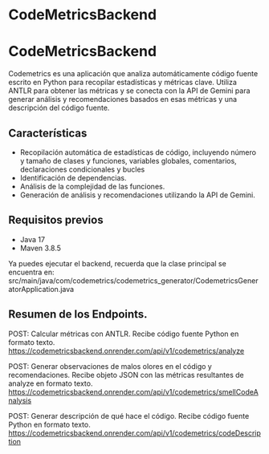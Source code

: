 # CodeMetricsBackend

# CodeMetricsBackend

Codemetrics es una aplicación que analiza automáticamente código fuente escrito en Python para recopilar estadísticas y métricas clave. Utiliza ANTLR para obtener las métricas y se conecta con la API de Gemini para generar análisis y recomendaciones basados en esas métricas y una descripción del código fuente.

## Características

- Recopilación automática de estadísticas de código, incluyendo número y tamaño de clases y funciones, variables globales, comentarios, declaraciones condicionales y bucles
- Identificación de dependencias.
- Análisis de la complejidad de las funciones.
- Generación de análisis y recomendaciones utilizando la API de Gemini.

## Requisitos previos

- Java 17
- Maven 3.8.5

Ya puedes ejecutar el backend, recuerda que la clase principal se encuentra en:
src/main/java/com/codemetrics/codemetrics_generator/CodemetricsGeneratorApplication.java

## Resumen de los Endpoints.
POST: Calcular métricas con ANTLR. Recibe código fuente Python en formato texto. https://codemetricsbackend.onrender.com/api/v1/codemetrics/analyze

POST: Generar observaciones de malos olores en el código y recomendaciones. Recibe objeto JSON con las métricas resultantes de analyze en formato texto. https://codemetricsbackend.onrender.com/api/v1/codemetrics/smellCodeAnalysis

POST: Generar descripción de qué hace el código. Recibe código fuente Python en formato texto. https://codemetricsbackend.onrender.com/api/v1/codemetrics/codeDescription